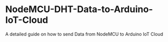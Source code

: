 # NodeMCU-DHT-Data-to-Arduino-IoT-Cloud
A detailed guide on how to send Data from NodeMCU to Arduino IoT Cloud
